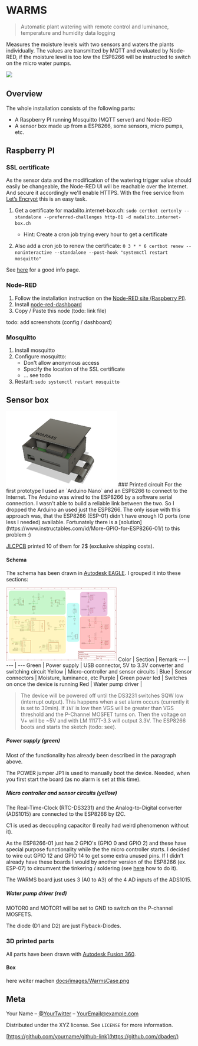 # WARMS
> Automatic plant watering with remote control and luminance, temperature and humidity data logging

Measures the moisture levels with two sensors and waters the plants individually.
The values are transmitted by MQTT and evaluated by Node-RED, if the moisture level is too low the ESP8266 will be instructed to switch on the micro water pumps.

[![](http://img.youtube.com/vi/PIqeCujVt_k/0.jpg)](http://www.youtube.com/watch?v=PIqeCujVt_k "WARMS")

## Overview
The whole installation consists of the following parts:
* A Raspberry PI running Mosquitto (MQTT server) and Node-RED
* A sensor box made up from a ESP8266, some sensors, micro pumps, etc.

## Raspberry PI
### SSL certificate
As the sensor data and the modification of the watering trigger value should easily be changeable, the Node-RED UI will be reachable over the Internet.
And secure it accordingly we'll enable HTTPS.
With the free service from [Let’s Encrypt](https://letsencrypt.org/) this is an easy task.
1) Get a certificate for madalito.internet-box.ch: `sudo certbot certonly --standalone --preferred-challenges http-01 -d madalito.internet-box.ch`
   * Hint: Create a cron job trying every hour to get a certificate
   
1) Also add a cron job to renew the certificate: `0 3 * * 6 certbot renew --noninteractive --standalone --post-hook "systemctl restart mosquitto"`

See [here](https://www.digitalocean.com/community/tutorials/how-to-install-and-secure-the-mosquitto-mqtt-messaging-broker-on-ubuntu-16-04) for a good info page.

### Node-RED
1) Follow the installation instruction on the [Node-RED site (Raspberry PI)](https://nodered.org/docs/hardware/raspberrypi).
1) Install [node-red-dashboard](https://github.com/node-red/node-red-dashboard)
1) Copy / Paste this node (todo: link file)

todo: add screenshots (config / dashboard)

### Mosquitto
1) Install mosquitto
1) Configure mosquitto:
   - Don't allow anonymous access
   - Specify the location of the SSL certificate
   - ... see todo
1) Restart: `sudo systemctl restart mosquitto`

## Sensor box
<img src="docs/images/WarmsCase.png" width="300"/>
### Printed circuit
For the first prototype I used an `Arduino Nano` and an ESP8266 to connect to the Internet. The Arduino was wired to the ESP8266 by a software serial connection. I wasn't able to build a reliable link between the two. So I dropped the Arduino an used just the ESP8266. The only issue with this approach was, that the ESP8266 (ESP-01) didn't have enough IO ports (one less I needed) available.
Fortunately there is a [solution](https://www.instructables.com/id/More-GPIO-for-ESP8266-01/) to this problem :)

[JLCPCB](https://jlcpcb.com) printed 10 of them for 2$ (exclusive shipping costs).

#### Schema
The schema has been drawn in [Autodesk EAGLE](https://www.autodesk.com/products/eagle/overview). I grouped it into these sections:

<img src="docs/images/WateringPlants_Sections.png" width="300"/>
Color | Section | Remark
--- | --- | ---
Green | Power supply | USB connector, 5V to 3.3V converter and switching circuit
Yellow | Micro-controller and sensor circuits | 
Blue | Sensor connectors | Moisture, luminance, etc
Purple | Green power led | Switches on once the device is running
Red | Water pump driver |


> The device will be powered off until the DS3231 switches SQW low (interrupt output). This happens when a set alarm occurs (currently it is set to 30min).
> If `INT` is low then VGS will be greater than VGS threshold and the P-Channel MOSFET turns on. Then the voltage on V+ will be ~5V and with LM 1117T-3.3 will output 3.3V. The ESP8266 boots and starts the sketch (todo: see).

##### Power supply (green)
Most of the functionality has already been described in the paragraph above.

The POWER jumper JP1 is used to manually boot the device. Needed, when you first start the board (as no alarm is set at this time).

##### Micro controller and sensor circuits (yellow)
The Real-Time-Clock (RTC-DS3231) and the Analog-to-Digital converter (ADS1015) are connected to the ESP8266 by I2C.

C1 is used as decoupling capacitor (I really had weird phenomenon without it).

As the ESP8266-01 just has 2 GPIO's (GPIO 0 and GPIO 2) and these have special purpose functionality while the the micro controller starts. I decided to wire out GPIO 12 and GPIO 14 to get some extra unused pins. If I didn't already have these boards I would by another version of the ESP8266 (ex. ESP-07) to circumvent the tinkering / soldering (see [here](https://www.instructables.com/id/More-GPIO-for-ESP8266-01/) how to do it).

The WARMS board just uses 3 (A0 to A3) of the 4 AD inputs of the ADS1015.

##### Water pump driver (red)
MOTOR0 and MOTOR1 will be set to GND to switch on the P-channel MOSFETS.

The diode (D1 and D2) are just Flyback-Diodes.

### 3D printed parts
All parts have been drawn with [Autodesk Fusion 360](https://www.autodesk.com/products/fusion-360/overview).
#### Box
here weiter machen [docs/images/WarmsCase.png]()


## Meta

Your Name – [@YourTwitter](https://twitter.com/dbader_org) – YourEmail@example.com

Distributed under the XYZ license. See ``LICENSE`` for more information.

[https://github.com/yourname/github-link](https://github.com/dbader/)


<!-- Markdown link & img dfn's -->
[npm-image]: https://img.shields.io/npm/v/datadog-metrics.svg?style=flat-square
[npm-url]: https://npmjs.org/package/datadog-metrics
[npm-downloads]: https://img.shields.io/npm/dm/datadog-metrics.svg?style=flat-square
[travis-image]: https://img.shields.io/travis/dbader/node-datadog-metrics/master.svg?style=flat-square
[travis-url]: https://travis-ci.org/dbader/node-datadog-metrics
[wiki]: https://github.com/yourname/yourproject/wiki
